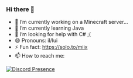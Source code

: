 ### Hi there 👋

- 🔭 I’m currently working on a Minecraft server...
- 🌱 I’m currently learning Java
- 🤔 I’m looking for help with C# ;(
- 😄 Pronouns: il/lui
- ⚡ Fun fact: https://solo.to/miix
- 📫 How to reach me: 

[![Discord Presence](https://lanyard-profile-readme.vercel.app/api/325951879085424640)](https://discord.com/users/325951879085424640)

